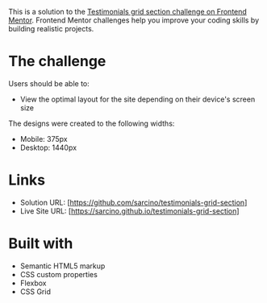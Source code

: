 This is a solution to the [Testimonials grid section challenge on Frontend Mentor](https://www.frontendmentor.io/challenges/testimonials-grid-section-Nnw6J7Un7). Frontend Mentor challenges help you improve your coding skills by building realistic projects. 

# The challenge

Users should be able to:

- View the optimal layout for the site depending on their device's screen size

The designs were created to the following widths:

- Mobile: 375px
- Desktop: 1440px

# Links

- Solution URL: [https://github.com/sarcino/testimonials-grid-section]
- Live Site URL: [https://sarcino.github.io/testimonials-grid-section]

# Built with

- Semantic HTML5 markup
- CSS custom properties
- Flexbox
- CSS Grid